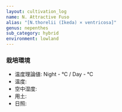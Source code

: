 ```yaml
---
layout: cultivation_log
name: N. Attractive Fuso
alias: "[N.thorelii (Ikeda) × ventricosa]"
genus: nepenthes
sub_category: hybrid
environment: lowland
---
```

### 栽培環境
- 温度理論値: Night  - ℃ / Day  - ℃
- 温度:
- 空中湿度:
- 用土:
- 日照:
